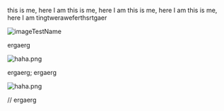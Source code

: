 this is me, here I am
this is me, here I am
this is me, here I am
this is me, here I am
tingtweraweferthsrtgaer

![imageTestName](C:/Users/Ting/Documents/Elec/marker/markerElec/DataSystem/Articles/a8acdc3c-b577-4fb7-a197-adf2244169d8/8b97e49a-fe0a-4a32-bf96-2094ad78988e.png)

ergaerg

![haha.png](C:/Users/Ting/Documents/Elec/marker/markerElec/DataSystem/Articles/a8acdc3c-b577-4fb7-a197-adf2244169d8/758e014f-aafe-49f8-9081-56c770175c35.png)

ergaerg;
ergaerg

![haha.png](C:/Users/Ting/Documents/Elec/marker/markerElec/DataSystem/Articles/a8acdc3c-b577-4fb7-a197-adf2244169d8/f3bd442b-bd79-415e-9c4a-d80cbf06d64b.png)

// ergaerg
